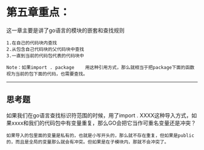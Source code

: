 # 第五章重点： #


这一章主要是讲了go语言的模块的嵌套和查找规则

	1.在自己的代码块内查找
	2.从包含自己代码块的父代码块中查找
	3.一直到当前的代码包代表的代码块中
	
	Note：如果import . package    用这种引用方式，那么就相当于把package下面的函数视为当前的包下面的代码，也需要查找。

***
## 思考题 ##

如果我们在go语言查找标识符范围的时候，用了import . XXXX这种导入方式，如果xxxx和我们的代码包中有变量重复，那么GO会把它当作可重名变量还是冲突？

	如果导入的包里面的变量是私有的，也就是小写开头的，那么就不存在重复，但如果是public的，而且是全局的变量那么就会有冲突。但如果是在子模块内，那就不会冲突了。

